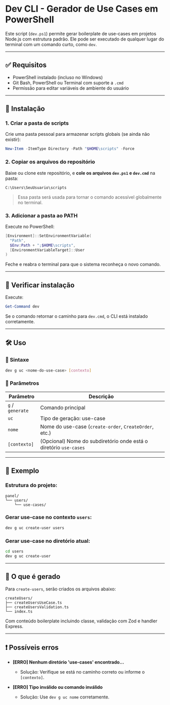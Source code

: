 # Dev CLI - Gerador de Use Cases em PowerShell

Este script (`dev.ps1`) permite gerar boilerplate de use-cases em projetos Node.js com estrutura padrão. Ele pode ser executado de qualquer lugar do terminal com um comando curto, como `dev`.

---

## ✅ Requisitos

- PowerShell instalado (incluso no Windows)
- Git Bash, PowerShell ou Terminal com suporte a `.cmd`
- Permissão para editar variáveis de ambiente do usuário

---

## 🚀 Instalação

### 1. Criar a pasta de scripts

Crie uma pasta pessoal para armazenar scripts globais (se ainda não existir):

```powershell
New-Item -ItemType Directory -Path "$HOME\scripts" -Force
```

### 2. Copiar os arquivos do repositório

Baixe ou clone este repositório, e **cole os arquivos `dev.ps1` e `dev.cmd`** na pasta:

```
C:\Users\SeuUsuario\scripts
```

> Essa pasta será usada para tornar o comando acessível globalmente no terminal.

### 3. Adicionar a pasta ao PATH

Execute no PowerShell:

```powershell
[Environment]::SetEnvironmentVariable(
  "Path",
  $Env:Path + ";$HOME\scripts",
  [EnvironmentVariableTarget]::User
)
```

Feche e reabra o terminal para que o sistema reconheça o novo comando.

---

## 🧪 Verificar instalação

Execute:

```powershell
Get-Command dev
```

Se o comando retornar o caminho para `dev.cmd`, o CLI está instalado corretamente.

---

## 🛠️ Uso

### 📌 Sintaxe

```bash
dev g uc <nome-do-use-case> [contexto]
```

### 📍 Parâmetros

| Parâmetro         | Descrição                                                                 |
|------------------|---------------------------------------------------------------------------|
| `g` / `generate` | Comando principal                                                         |
| `uc`             | Tipo de geração: use-case                                                 |
| `nome`           | Nome do use-case (`create-order`, `CreateOrder`, etc.)                    |
| `[contexto]`     | (Opcional) Nome do subdiretório onde está o diretório `use-cases`         |

---

## 🧾 Exemplo

### Estrutura do projeto:

```
panel/
└── users/
    └── use-cases/
```

### Gerar use-case no contexto `users`:

```bash
dev g uc create-user users
```

### Gerar use-case no diretório atual:

```bash
cd users
dev g uc create-user
```

---

## 📂 O que é gerado

Para `create-users`, serão criados os arquivos abaixo:

```
createUsers/
├── createUsersUseCase.ts
├── createUsersValidation.ts
└── index.ts
```

Com conteúdo boilerplate incluindo classe, validação com Zod e handler Express.

---

## ❗ Possíveis erros

- **[ERRO] Nenhum diretório 'use-cases' encontrado...**
  - Solução: Verifique se está no caminho correto ou informe o `[contexto]`.

- **[ERRO] Tipo inválido ou comando inválido**
  - Solução: Use `dev g uc nome` corretamente.

